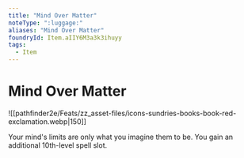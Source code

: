 ```yaml
---
title: "Mind Over Matter"
noteType: ":luggage:"
aliases: "Mind Over Matter"
foundryId: Item.aIIY6M3a3k3ihuyy
tags:
  - Item
---
```


# Mind Over Matter
![[pathfinder2e/Feats/zz_asset-files/icons-sundries-books-book-red-exclamation.webp|150]]

Your mind's limits are only what you imagine them to be. You gain an additional 10th-level spell slot.
